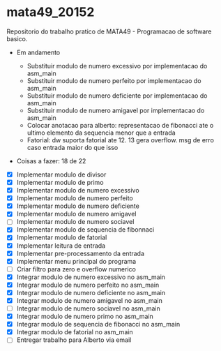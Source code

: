 # mata49_20152

Repositorio do trabalho pratico de MATA49 - Programacao de software basico.

- Em andamento
	- Substituir modulo de numero excessivo por implementacao do asm_main
	- Substituir modulo de numero perfeito por implementacao do asm_main
	- Substituir modulo de numero deficiente por implementacao do asm_main
	- Substituir modulo de numero amigavel por implementacao do asm_main
	- Colocar anotacao para alberto: representacao de fibonacci ate o ultimo elemento da sequencia menor que a entrada
	- Fatorial: dw suporta fatorial ate 12. 13 gera overflow. msg de erro caso entrada maior do que isso

- Coisas a fazer: 18 de 22
- [X] Implementar modulo de divisor
- [X] Implementar modulo de primo
- [X] Implementar modulo de numero excessivo
- [X] Implementar modulo de numero perfeito
- [X] Implementar modulo de numero deficiente
- [X] Implementar modulo de numero amigavel
- [ ] Implementar modulo de numero sociavel
- [X] Implementar modulo de sequencia de fibonnaci
- [X] Implementar modulo de fatorial
- [X] Implementar leitura de entrada
- [X] Implementar pre-processamento da entrada
- [X] Implementar menu principal do programa
- [ ] Criar filtro para zero e overflow numerico
- [X] Integrar modulo de numero excessivo no asm_main
- [X] Integrar modulo de numero perfeito no asm_main
- [X] Integrar modulo de numero deficiente no asm_main
- [X] Integrar modulo de numero amigavel no asm_main
- [ ] Integrar modulo de numero sociavel no asm_main
- [X] Integrar modulo de numero primo no asm_main
- [X] Integrar modulo de sequencia de fibonacci no asm_main
- [X] Integrar modulo de fatorial no asm_main
- [ ] Entregar trabalho para Alberto via email
